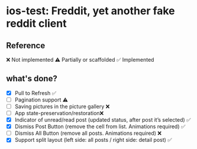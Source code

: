 # ios-test: Freddit, yet another fake reddit client

## Reference
❌ Not implemented
⚠️ Partially or scaffolded
✅ Implemented


## what's done?
- [x] Pull to Refresh ✅
- [ ] Pagination support ⚠️
- [ ] Saving pictures in the picture gallery ❌
- [ ] App state-preservation/restoration❌
- [x] Indicator of unread/read post (updated status, after post it’s selected) ✅
- [x] Dismiss Post Button (remove the cell from list. Animations required) ✅
- [ ] Dismiss All Button (remove all posts. Animations required) ❌
- [x] Support split layout (left side: all posts / right side: detail post) ✅
